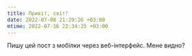 ```yaml
---
title: Привіт, світ!
date: 2022-07-08 21:29:26 +03:00
mtime: 2022-07-16 22:34:25 +03:00
---
```


Пишу цей пост з мобі́лки через веб-інтерфейс. Мене видно?
